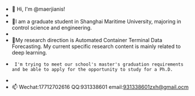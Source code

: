 - 👋 Hi, I'm @maerjianis!
- 
- 🌱I am a graduate student in Shanghai Maritime University, majoring in control science and engineering. 
- 
- 🌱My research direction is Automated Container Terminal Data Forecasting.  My current specific research content is mainly related to deep learning.
-      I'm trying to meet our school's master's graduation requirements and be able to apply for the opportunity to study for a Ph.D. 
-      
- 📫 Wechat:17712702616    QQ:931338601     email:931338601zxh@gmail.ocm
